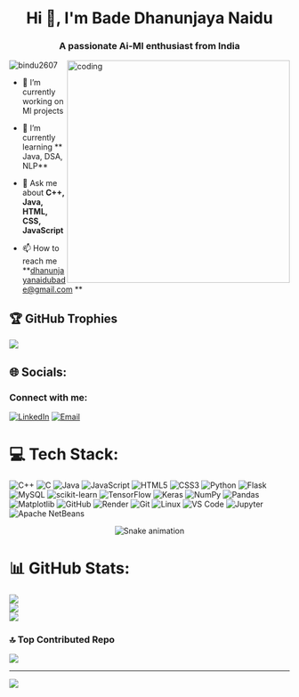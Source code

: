 <h1 align="center">Hi 👋, I'm Bade Dhanunjaya Naidu </h1>
<h3 align="center">A passionate Ai-Ml enthusiast from India</h3>

<img align="right" alt="coding" width="400" src="https://user-images.githubusercontent.com/55389276/140866485-8fb1c876-9a8f-4d6a-98dc-08c4981eaf70.gif">

<p align="left"> <img src="https://komarev.com/ghpvc/?username=bindu2607&label=Profile%20views&color=0e75b6&style=flat" alt="bindu2607" /> </p>

- 🔭 I’m currently working on Ml projects

- 🌱 I’m currently learning ** Java, DSA, NLP**

- 💬 Ask me about **C++, Java, HTML, CSS, JavaScript**

- 📫 How to reach me **dhanunjayanaidubade@gmail.com **
  
## 🏆 GitHub Trophies
![](https://github-profile-trophy.vercel.app/?username=dhanu0726&theme=radical&no-frame=false&no-bg=true&margin-w=4)


## 🌐 Socials:
### Connect with me:

[![LinkedIn](https://img.shields.io/badge/LinkedIn-%230077B5.svg?logo=linkedin&logoColor=white)](https://www.linkedin.com/in/bade-dhanunjaya-naidu/)
[![Email](https://img.shields.io/badge/Email-D14836?logo=gmail&logoColor=white)](mailto:dhanunjayanaidubade@gmail.com)



# 💻 Tech Stack:
![C++](https://img.shields.io/badge/c++-%2300599C.svg?style=for-the-badge&logo=c%2B%2B&logoColor=white)
![C](https://img.shields.io/badge/c-%2300599C.svg?style=for-the-badge&logo=c&logoColor=white)
![Java](https://img.shields.io/badge/java-%23ED8B00.svg?style=for-the-badge&logo=openjdk&logoColor=white)
![JavaScript](https://img.shields.io/badge/javascript-%23323330.svg?style=for-the-badge&logo=javascript&logoColor=%23F7DF1E)
![HTML5](https://img.shields.io/badge/html5-%23E34F26.svg?style=for-the-badge&logo=html5&logoColor=white)
![CSS3](https://img.shields.io/badge/css3-%231572B6.svg?style=for-the-badge&logo=css3&logoColor=white)
![Python](https://img.shields.io/badge/python-3670A0?style=for-the-badge&logo=python&logoColor=ffdd54)
![Flask](https://img.shields.io/badge/flask-%23000.svg?style=for-the-badge&logo=flask&logoColor=white)
![MySQL](https://img.shields.io/badge/mysql-4479A1.svg?style=for-the-badge&logo=mysql&logoColor=white)
![scikit-learn](https://img.shields.io/badge/scikit--learn-%23F7931E.svg?style=for-the-badge&logo=scikit-learn&logoColor=white)
![TensorFlow](https://img.shields.io/badge/TensorFlow-%23FF6F00.svg?style=for-the-badge&logo=TensorFlow&logoColor=white)
![Keras](https://img.shields.io/badge/Keras-%23D00000.svg?style=for-the-badge&logo=Keras&logoColor=white)
![NumPy](https://img.shields.io/badge/numpy-%23013243.svg?style=for-the-badge&logo=numpy&logoColor=white)
![Pandas](https://img.shields.io/badge/pandas-%23150458.svg?style=for-the-badge&logo=pandas&logoColor=white)
![Matplotlib](https://img.shields.io/badge/Matplotlib-%23ffffff.svg?style=for-the-badge&logo=Matplotlib&logoColor=black)
![GitHub](https://img.shields.io/badge/github-%23121011.svg?style=for-the-badge&logo=github&logoColor=white)
![Render](https://img.shields.io/badge/Render-%46E3B7.svg?style=for-the-badge&logo=render&logoColor=white)
![Git](https://img.shields.io/badge/Git-%23F05032.svg?style=for-the-badge&logo=git&logoColor=white)
![Linux](https://img.shields.io/badge/Linux-%23FCC624.svg?style=for-the-badge&logo=linux&logoColor=black)
![VS Code](https://img.shields.io/badge/VS%20Code-%23007ACC.svg?style=for-the-badge&logo=visual-studio-code&logoColor=white)
![Jupyter](https://img.shields.io/badge/Jupyter-%23F37626.svg?style=for-the-badge&logo=jupyter&logoColor=white)
![Apache NetBeans](https://img.shields.io/badge/Apache%20NetBeans-%230073C2.svg?style=for-the-badge&logo=apache-netbeans&logoColor=white)

<!-- Snake Game Repo View -->

<div align="center">
  <img src="https://profile-readme-generator.com/assets/snake.svg" alt="Snake animation" />
</div>

# 📊 GitHub Stats:
![](https://github-readme-stats.vercel.app/api?username=bindu2607&theme=dark&hide_border=false&include_all_commits=true&count_private=false)<br/>
![](https://nirzak-streak-stats.vercel.app/?user=bindu2607&theme=dark&hide_border=false)<br/>
![](https://github-readme-stats.vercel.app/api/top-langs/?username=bindu2607&theme=dark&hide_border=false&include_all_commits=true&count_private=false&layout=compact)


### 🔝 Top Contributed Repo
![](https://github-contributor-stats.vercel.app/api?username=bindu2607&limit=5&theme=dark&combine_all_yearly_contributions=true)

---
[![](https://visitcount.itsvg.in/api?id=dhanu0726&icon=0&color=0)](https://visitcount.itsvg.in)

<!-- Proudly created with GPRM ( https://gprm.itsvg.in ) -->
